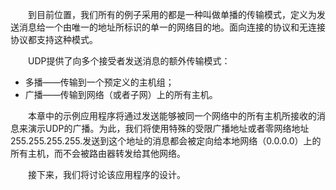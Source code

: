 &emsp;&emsp;到目前位置，我们所有的例子采用的都是一种叫做单播的传输模式，定义为发送消息给一个由唯一的地址所标识的单一的网络目的地。面向连接的协议和无连接协议都支持这种模式。

&emsp;&emsp;UDP提供了向多个接受者发送消息的额外传输模式：

- 多播——传输到一个预定义的主机组；
- 广播——传输到网络（或者子网）上的所有主机。

&emsp;&emsp;本章中的示例应用程序将通过发送能够被同一个网络中的所有主机所接收的消息来演示UDP的广播。为此，我们将使用特殊的受限广播地址或者零网络地址255.255.255.255.发送到这个地址的消息都会被定向给本地网络（0.0.0.0）上的所有主机，而不会被路由器转发给其他网络。

&emsp;&emsp;接下来，我们将讨论该应用程序的设计。